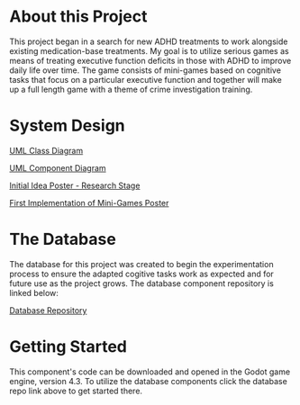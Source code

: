 # About this Project

This project began in a search for new ADHD treatments to work alongside existing medication-base treatments. My goal is to utilize serious games as means of treating executive function deficits in those with ADHD to improve daily life over time. The game consists of mini-games based on cognitive tasks that focus on a particular executive function and together will make up a full length game with a theme of crime investigation training. 

# System Design

[UML Class Diagram](https://drive.google.com/file/d/1Zk5DqUHnCzLOM4m2FGaskZUNYU8AOONk/view?usp=sharing)

[UML Component Diagram](https://drive.google.com/file/d/1YOw1Kju2w-ld6_wyqusGffQ8ynLHdf1M/view?usp=sharing)

[Initial Idea Poster - Research Stage](Posters/ADHDGamePoster.pdf)

[First Implementation of Mini-Games Poster](Posters/MiniGamePoster.pdf)

# The Database

The database for this project was created to begin the experimentation process to ensure the adapted cogitive tasks work as expected and for future use as the project grows. The database component repository is linked below:

[Database Repository](https://github.com/acfielder/ADHD_Game_Database)

# Getting Started

This component's code can be downloaded and opened in the Godot game engine, version 4.3. To utilize the database components click the database repo link above to get started there.
